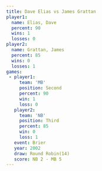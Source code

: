 ```yaml
---
title: Dave Elias vs James Grattan
player1:              
  name: Elias, Dave   
  percent: 90         
  wins: 1             
  losses: 0           
player2:              
  name: Grattan, James
  percent: 85         
  wins: 0             
  losses: 1           
games:
 - player1:          
     team: 'MB'      
     position: Second
     percent: 90     
     win: 1          
     loss: 0         
   player2:         
     team: 'NB'     
     position: Third
     percent: 85    
     win: 0         
     loss: 1        
   event: Brier         
   year: 2002           
   draw: Round Robin(14)
   score: NB 2 - MB 5   
---
```

